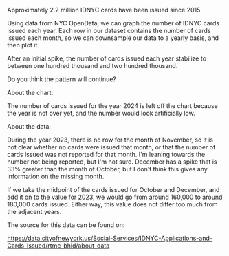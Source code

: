Approximately 2.2 million IDNYC cards have been issued since 2015. 



Using data from NYC OpenData, we can graph the number of IDNYC cards issued each year. Each row in our dataset contains the number of cards issued each month, so we can downsample our data to a yearly basis, and then plot it. 



After an initial spike, the number of cards issued each year stabilize to between one hundred thousand and two hundred thousand. 



Do you think the pattern will continue? 



About the chart:



The number of cards issued for the year 2024 is left off the chart because the year is not over yet, and the number would look artificially low.



About the data:



During the year 2023, there is no row for the month of November, so it is not clear whether no cards were issued that month, or that the number of cards issued was not reported for that month. I'm leaning towards the number not being reported, but I'm not sure. December has a spike that is 33% greater than the month of October, but I don't think this gives any information on the missing month.



If we take the midpoint of the cards issued for October and December,  and add it on to the value for 2023, we would go from around 160,000 to around 180,000 cards issued. Either way, this value does not differ too much from the adjacent years.



The source for this data can be found on:



https://data.cityofnewyork.us/Social-Services/IDNYC-Applications-and-Cards-Issued/rtmc-bhid/about_data
